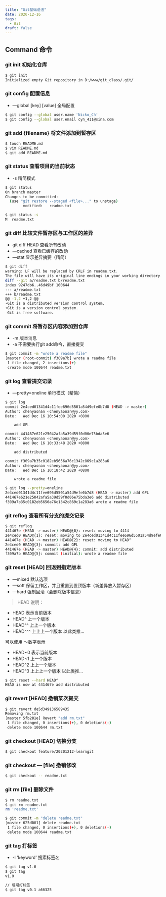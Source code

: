 ```yaml
---
title: "Git基础语法"
date: 2020-12-16
tags: 
  - Git
draft: false
---
```


## Command 命令

### git init 初始化仓库

```bash
$ git init
Initialized empty Git repository in D:/www/git_class/.git/
```

### git config 配置信息

- —global [key] [value] 全局配置

```bash
$ git config --global user.name 'Nicko_Ch'
$ git config --global user.email cyn_411@sina.com
```

### git add {filename} 将文件添加到暂存区

```bash
$ touch README.md
$ vim README.md
$ git add README.md
```

### git status 查看项目的当前状态

- -s 精简模式

```bash
$ git status
On branch master
Changes to be committed:
  (use "git restore --staged <file>..." to unstage)
        modified:   readme.txt

$ git status -s
M  readme.txt
```

### git diff 比较文件暂存区与工作区的差异

- git diff HEAD 查看所有改动
- —cached 查看已缓存的改动
- —stat 显示差异摘要（精简）

```bash
$ git diff
warning: LF will be replaced by CRLF in readme.txt.
The file will have its original line endings in your working directory
diff --git a/readme.txt b/readme.txt
index 9247db6..46d49bf 100644
--- a/readme.txt
+++ b/readme.txt
@@ -1,2 +1,2 @@
-Git is a distributed version control system.
+Git is a version control system.
 Git is free software.
```

### git commit 将暂存区内容添加到仓库

- -m 版本消息
- -a 不需要执行git add命令，直接提交

```bash
$ git commit -m "wrote a readme file"
[master (root-commit) f309a7b] wrote a readme file
 1 file changed, 2 insertions(+)
 create mode 100644 readme.txt
```

### git log 查看提交记录

- —pretty=oneline 单行模式（精简）

```bash
$ git log
commit 2e4ced01341d4c11fee696d5501a54d9efe0b7d8 (HEAD -> master)
Author: chenyaonan <chenyaonan@yy.com>
Date:   Wed Dec 16 10:54:08 2020 +0800

    add GPL

commit 441467e621e25042afa5a39d59f0d06e75bda3e6
Author: chenyaonan <chenyaonan@yy.com>
Date:   Wed Dec 16 10:33:48 2020 +0800

    add distributed

commit f309a7b35c0182eb5656a76c1342c869c1a283a6
Author: chenyaonan <chenyaonan@yy.com>
Date:   Wed Dec 16 10:18:42 2020 +0800

    wrote a readme file

$ git log --pretty=oneline
2e4ced01341d4c11fee696d5501a54d9efe0b7d8 (HEAD -> master) add GPL
441467e621e25042afa5a39d59f0d06e75bda3e6 add distributed
f309a7b35c0182eb5656a76c1342c869c1a283a6 wrote a readme file
```

### git reflog 查看所有分支的提交记录

```bash
$ git reflog
441467e (HEAD -> master) HEAD@{0}: reset: moving to 4414
2e4ced0 HEAD@{1}: reset: moving to 2e4ced01341d4c11fee696d5501a54d9efe0b7d8
441467e (HEAD -> master) HEAD@{2}: reset: moving to HEAD^
2e4ced0 HEAD@{3}: commit: add GPL
441467e (HEAD -> master) HEAD@{4}: commit: add distributed
f309a7b HEAD@{5}: commit (initial): wrote a readme file
```

### git reset [HEAD] 回退到指定版本

- —mixed 默认选项
- —soft 保留工作区，并且重置到置顶版本（新差异放入暂存区）
- —hard 强制回滚（会删除版本信息）

> HEAD 说明：
* HEAD 表示当前版本
* HEAD^ 上一个版本
* HEAD^^ 上上一个版本
* HEAD^^^ 上上上一个版本
以此类推...

可以使用 ～数字表示
* HEAD~0 表示当前版本
* HEAD~1 上一个版本
* HEAD^2 上上一个版本
* HEAD^3 上上上一个版本
以此类推...
> 

```bash
$ git reset --hard HEAD^
HEAD is now at 441467e add distributed
```

### git revert [HEAD] 撤销某次提交

```bash
$ git revert de5d349136589435
Removing rm.txt
[master 5fb281e] Revert "add rm.txt"
 1 file changed, 0 insertions(+), 0 deletions(-)
 delete mode 100644 rm.txt
```

### git checkout [HEAD] 切换分支

```bash
$ git checkout feature/20201212-learngit
```

### git checkout — [file] 撤销修改

```bash
$ git checkout -- readme.txt
```

### git rm [file] 删除文件

```bash
$ rm readme.txt
$ git rm readme.txt
rm 'readme.txt'

$ git commit -m "delete readme.txt"
[master 625d001] delete readme.txt
 1 file changed, 0 insertions(+), 0 deletions(-)
 delete mode 100644 readme.txt
```

### git tag 打标签

- -l 'keyword' 搜索标签名

```bash
$ git tag v1.0
$ git tag
v1.0

// 后期打标签
$ git tag v0.1 a66325 
```